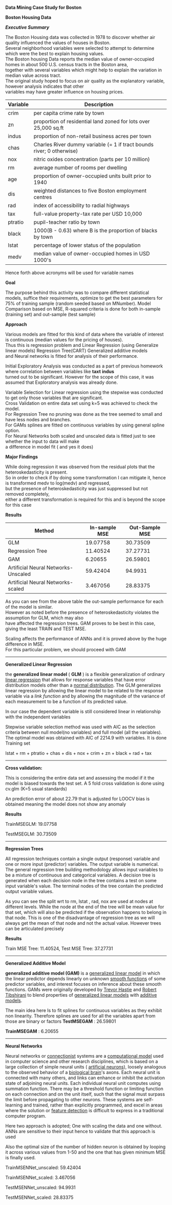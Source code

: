 **Data Mining Case Study for Boston**

**Boston Housing Data**

***Executive Summary***

The Boston Housing data was collected in 1978 to discover whether air quality influenced the values of houses in Boston.   
Several neighborhood variables were selected to attempt to determine which were the best to explain housing values.   
The Boston housing Data  reports the median value of owner-occupied homes in about 500 U.S. census tracts in the Boston area,  
together with several variables which might help to explain the variation in median value across tract.   
The original study hoped to focus on air quality as the explanatory variable, however analysis indicates that other   
variables may have greater influence on housing prices.

| **Variable** | **Description** |
| --- | --- |
| crim | per capita crime rate by town |
| zn | proportion of residential land zoned for lots over 25,000 sq.ft |
| indus | proportion of non-retail business acres per town |
| chas | Charles River dummy variable (= 1 if tract bounds river; 0 otherwise) |
| nox | nitric oxides concentration (parts per 10 million) |
| rm | average number of rooms per dwelling |
| age | proportion of owner-occupied units built prior to 1940 |
| dis | weighted distances to five Boston employment centres |
| rad | index of accessibility to radial highways |
| tax | full-value property-tax rate per USD 10,000 |
| ptratio | pupil-teacher ratio by town |
| black | 1000(B - 0.63) where B is the proportion of blacks by town |
| lstat | percentage of lower status of the population |
| medv | median value of owner-occupied homes in USD 1000&#39;s |

Hence forth above acronyms will be used for variable names

**Goal**

The purpose behind this activity was to compare different statistical models, suffice their requirements, optimize to get the best parameters for 75% of training sample (random seeded based on MNumber). Model Comparison based on MSE, R-squared criteria is done for both in-sample (training set) and out-sample (test sample)

**Approach**

Various models are fitted for this kind of data where the variable of interest is continuous (median values for the pricing of houses).  
Thus this is regression problem and Linear Regression (using Generalize linear models) Regression Tree(CART) Generalized additive models  
and Neural networks is fitted for analysis of their performance.

Initial Exploratory Analysis was conducted as a part of previous homework where correlation between variables like **taxt** **indus**  
turned out to be significant. However for the scope of this case, it was assumed that Exploratory analysis was already done.  

Variable Selection for Linear regression using the stepwise was conducted to get only those variables that are significant.  
Cross Validation on entire data set using k=5 was achieved to check the model.   
For Regression Tree no pruning was done as the tree seemed to small and have less nodes and branches.  
For GAMs splines are fitted on continuous variables by using general spline option.   
For Neural Networks both scaled and unscaled data is fitted just to see whether the input to data will make   
a difference in model fit ( and yes it does)

**Major Findings**

While doing regression it was observed from the residual plots that the heteroskedasticity is present.   
So in order to check if by doing some transformation I can mitigate it, hence is transformed medv to log(medv) and regressed,   
but the presence of heteroskedasticity was just suppressed but not removed completely,   
either a different transformation is required for this and is beyond the scope for this case

**Results**

| **Method** | **In-sample MSE** | **Out-Sample MSE** |
| --- | --- | --- |
| GLM | 19.07758 | 30.73509 |
| Regression Tree | 11.40524 | 37.27731 |
| GAM | 6.20655 | 26.59801 |
| Artificial Neural Networks- Unscaled | 59.42404 | 94.9931 |
| Artificial Neural Networks- scaled | 3.467056 | 28.83375 |

As you can see from the above table the out-sample performance for each of the model is similar.  
However as noted before the presence of heteroskedasticity violates the assumption for GLM, which may also   
have affected the regression trees. GAM proves to be best in this case, giving the least TRAIN and TEST MSE.

Scaling affects the performance of ANNs and it is proved above by the huge difference in MSE.  
For this particular problem, we should proceed with GAM
<hr/>  

**Generalized Linear Regression**

the  **generalized linear model**  ( **GLM** ) is a flexible generalization of ordinary  [linear regression](https://en.wikipedia.org/wiki/Linear_regression) that allows for response variables that have error distribution models other than a  [normal distribution](https://en.wikipedia.org/wiki/Normal_distribution). The GLM generalizes linear regression by allowing the linear model to be related to the response variable via a _link function_ and by allowing the magnitude of the variance of each measurement to be a function of its predicted value.

In our case the dependent variable is still considered linear in relationship with the independent variables

Stepwise variable selection method was used with AIC as the selection criteria between null model(no variables) and full model (all the variables). The optimal model was obtained with AIC of 2214.9 with variables. It is done Training set

lstat + rm + ptratio + chas + dis + nox + crim + zn + black + rad + tax
<hr/>  

**Cross validation:**

This is considering the entire data set and assessing the model if it the model is biased towards the test set. A 5 fold cross validation is done using cv.glm (K=5 usual standards)

An prediction error of about 22.79 that is adjusted for LOOCV bias is obtained meaning the model does not show any anomaly

**Results**

TrainMSEGLM: 19.07758

TestMSEGLM: 30.73509


<hr/>  

**Regression Trees**

All regression techniques contain a single output (response) variable and one or more input (predictor) variables. The output variable is numerical. The general regression tree building methodology allows input variables to be a mixture of continuous and categorical variables. A decision tree is generated when each decision node in the tree contains a test on some input variable&#39;s value. The terminal nodes of the tree contain the predicted output variable values.

As you can see the split wrt to rm, lstat , rad, nox are used at nodes at different levels. While the node at the end of the tree will be mean value for that set, which will also be predicted if the observation happens to belong in that node. This is one of the disadvantage of regression tree as we will always get the mean of that node and not the actual value. However trees can be articulated precisely

**Results**

Train MSE Tree: 11.40524, Test MSE Tree: 37.27731


  
  <hr/>  
  
**Generalized Additive Model**

**generalized additive model (GAM)** is a  [generalized linear model](https://en.wikipedia.org/wiki/Generalized_linear_model) in which the linear predictor depends linearly on unknown  [smooth functions](https://en.wikipedia.org/wiki/Smooth_function) of some predictor variables, and interest focuses on inference about these smooth functions. GAMs were originally developed by  [Trevor Hastie](https://en.wikipedia.org/wiki/Trevor_Hastie) and  [Robert Tibshirani](https://en.wikipedia.org/wiki/Robert_Tibshirani) to blend properties of  [generalized linear models](https://en.wikipedia.org/wiki/Generalized_linear_model) with  [additive models](https://en.wikipedia.org/wiki/Additive_model).

The main idea here Is to fit splines for continuous variables as they exhibit non linearity. Therefore splines are used for all the variables apart from those are binary or factors
**TestMSEGAM** : 26.59801

**TrainMSEGAM** : 6.20655

  
  <hr/>  
  
**Neural Networks**

Neural networks or  [connectionist](https://en.wikipedia.org/wiki/Connectionism) systems are a  [computational model](https://en.wikipedia.org/wiki/Computational_model) used in computer science and other research disciplines, which is based on a large collection of simple neural units ( [artificial neurons](https://en.wikipedia.org/wiki/Artificial_neuron)), loosely analogous to the observed behavior of a  [biological brain](https://en.wikipedia.org/wiki/Brain)&#39;s axons. Each neural unit is connected with many others, and links can enhance or inhibit the activation state of adjoining neural units. Each individual neural unit computes using summation function. There may be a threshold function or limiting function on each connection and on the unit itself, such that the signal must surpass the limit before propagating to other neurons. These systems are self-learning and trained, rather than explicitly programmed, and excel in areas where the solution or  [feature detection](https://en.wikipedia.org/wiki/Feature_detection_(computer_vision)) is difficult to express in a traditional computer program.

Here two approach is adopted; One with scaling the data and one without. ANNs are sensitive to their input hence to validate that this approach is used

 Also the optimal size of the number of hidden neuron is obtained by looping it across various values   from 1-50 and the one that has given minimum MSE is finally used.

TrainMSENNet\_unscaled: 59.42404

TrainMSENNet\_scaled: 3.467056

TestMSENNet\_unscaled: 94.9931

TestMSENNet\_scaled: 28.83375
  
  
      
  
